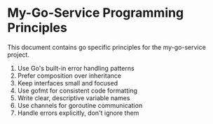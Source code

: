 # My-Go-Service Programming Principles

This document contains go specific principles for the my-go-service project.

1. Use Go's built-in error handling patterns
2. Prefer composition over inheritance
3. Keep interfaces small and focused
4. Use gofmt for consistent code formatting
5. Write clear, descriptive variable names
6. Use channels for goroutine communication
7. Handle errors explicitly, don't ignore them
